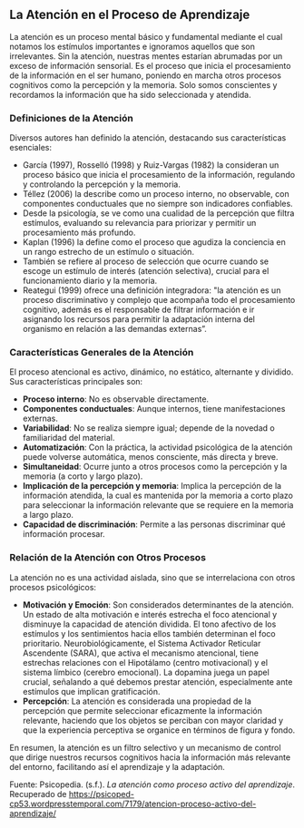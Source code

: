 ## La Atención en el Proceso de Aprendizaje

La atención es un proceso mental básico y fundamental mediante el cual notamos los estímulos importantes e ignoramos aquellos que son irrelevantes. Sin la atención, nuestras mentes estarían abrumadas por un exceso de información sensorial. Es el proceso que inicia el procesamiento de la información en el ser humano, poniendo en marcha otros procesos cognitivos como la percepción y la memoria. Solo somos conscientes y recordamos la información que ha sido seleccionada y atendida.

### Definiciones de la Atención

Diversos autores han definido la atención, destacando sus características esenciales:

*   García (1997), Rosselló (1998) y Ruiz-Vargas (1982) la consideran un proceso básico que inicia el procesamiento de la información, regulando y controlando la percepción y la memoria.
*   Téllez (2006) la describe como un proceso interno, no observable, con componentes conductuales que no siempre son indicadores confiables.
*   Desde la psicología, se ve como una cualidad de la percepción que filtra estímulos, evaluando su relevancia para priorizar y permitir un procesamiento más profundo.
*   Kaplan (1996) la define como el proceso que agudiza la conciencia en un rango estrecho de un estímulo o situación.
*   También se refiere al proceso de selección que ocurre cuando se escoge un estímulo de interés (atención selectiva), crucial para el funcionamiento diario y la memoria.
*   Reategui (1999) ofrece una definición integradora: "la atención es un proceso discriminativo y complejo que acompaña todo el procesamiento cognitivo, además es el responsable de filtrar información e ir asignando los recursos para permitir la adaptación interna del organismo en relación a las demandas externas”.

### Características Generales de la Atención

El proceso atencional es activo, dinámico, no estático, alternante y dividido. Sus características principales son:

*   **Proceso interno**: No es observable directamente.
*   **Componentes conductuales**: Aunque internos, tiene manifestaciones externas.
*   **Variabilidad**: No se realiza siempre igual; depende de la novedad o familiaridad del material.
*   **Automatización**: Con la práctica, la actividad psicológica de la atención puede volverse automática, menos consciente, más directa y breve.
*   **Simultaneidad**: Ocurre junto a otros procesos como la percepción y la memoria (a corto y largo plazo).
*   **Implicación de la percepción y memoria**: Implica la percepción de la información atendida, la cual es mantenida por la memoria a corto plazo para seleccionar la información relevante que se requiere en la memoria a largo plazo.
*   **Capacidad de discriminación**: Permite a las personas discriminar qué información procesar.

### Relación de la Atención con Otros Procesos

La atención no es una actividad aislada, sino que se interrelaciona con otros procesos psicológicos:

*   **Motivación y Emoción**: Son considerados determinantes de la atención. Un estado de alta motivación e interés estrecha el foco atencional y disminuye la capacidad de atención dividida. El tono afectivo de los estímulos y los sentimientos hacia ellos también determinan el foco prioritario. Neurobiológicamente, el Sistema Activador Reticular Ascendente (SARA), que activa el mecanismo atencional, tiene estrechas relaciones con el Hipotálamo (centro motivacional) y el sistema límbico (cerebro emocional). La dopamina juega un papel crucial, señalando a qué debemos prestar atención, especialmente ante estímulos que implican gratificación.
*   **Percepción**: La atención es considerada una propiedad de la percepción que permite seleccionar eficazmente la información relevante, haciendo que los objetos se perciban con mayor claridad y que la experiencia perceptiva se organice en términos de figura y fondo.

En resumen, la atención es un filtro selectivo y un mecanismo de control que dirige nuestros recursos cognitivos hacia la información más relevante del entorno, facilitando así el aprendizaje y la adaptación.

Fuente: Psicopedia. (s.f.). *La atención como proceso activo del aprendizaje*. Recuperado de https://psicoped-cp53.wordpresstemporal.com/7179/atencion-proceso-activo-del-aprendizaje/
